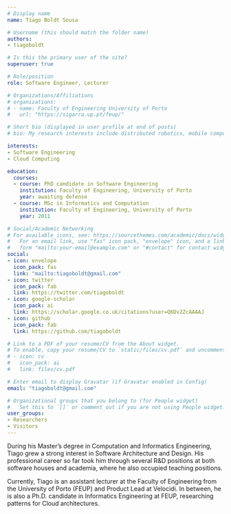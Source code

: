 ```yaml
---
# Display name
name: Tiago Boldt Sousa

# Username (this should match the folder name)
authors:
- tiagoboldt

# Is this the primary user of the site?
superuser: true

# Role/position
role: Software Engineer, Lecturer

# Organizations/Affiliations
# organizations:
# - name: Faculty of Engineering University of Porto
#   url: "https://sigarra.up.pt/feup/"

# Short bio (displayed in user profile at end of posts)
# bio: My research interests include distributed robotics, mobile computing and programmable matter.

interests:
- Software Engineering
- Cloud Computing

education:
  courses:
  - course: PhD candidate in Software Engineering
    institution: Faculty of Engineering, University of Porto
    year: awaiting defense
  - course: MSc in Informatics and Computation
    institution: Faculty of Engineering, University of Porto
    year: 2011

# Social/Academic Networking
# For available icons, see: https://sourcethemes.com/academic/docs/widgets/#icons
#   For an email link, use "fas" icon pack, "envelope" icon, and a link in the
#   form "mailto:your-email@example.com" or "#contact" for contact widget.
social:
- icon: envelope
  icon_pack: fas
  link: "mailto:tiagoboldt@gmail.com"
- icon: twitter
  icon_pack: fab
  link: https://twitter.com/tiagoboldt
- icon: google-scholar
  icon_pack: ai
  link: https://scholar.google.co.uk/citations?user=Q6Dv2ZcAAAAJ
- icon: github
  icon_pack: fab
  link: https://github.com/tiagoboldt

# Link to a PDF of your resume/CV from the About widget.
# To enable, copy your resume/CV to `static/files/cv.pdf` and uncomment the lines below.
# - icon: cv
#   icon_pack: ai
#   link: files/cv.pdf

# Enter email to display Gravatar (if Gravatar enabled in Config)
email: "tiagoboldt@gmail.com"

# Organizational groups that you belong to (for People widget)
#   Set this to `[]` or comment out if you are not using People widget.
user_groups:
- Researchers
- Visitors
---
```

During his Master’s degree in Computation and Informatics Engineering, Tiago grew a strong interest in Software Architecture and Design. His professional career so far took him through several R&D positions at both software houses and academia, where he also occupied teaching positions.

Currently, Tiago is an assistant lecturer at the Faculty of Engineering from the University of Porto (FEUP) and Product Lead at Velocidi. In between, he is also a Ph.D. candidate in Informatics Engineering at FEUP, researching patterns for Cloud architectures.
